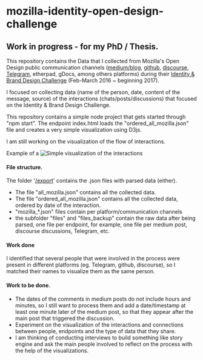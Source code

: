 # mozilla-identity-open-design-challenge

## Work in progress - for my PhD / Thesis.

This repository contains the Data that I collected from Mozilla's Open Design public communication channels ([medium/blog](https://blog.mozilla.org/opendesign/), [github](https://github.com/mozilla/OpenDesign), [discourse](https://discourse.mozilla.org/), [Telegram](https://t.me/opendesign), etherpad, gDocs, among others platforms) during their [Identity & Brand Design Challenge](https://github.com/mozilla/OpenDesign/issues/39) (Feb-March 2016 ~ beginning 2017).

I focused on collecting data (name of the person, date, content of the message, source) of the interactions (chats/posts/discussions) that focused on the Identity & Brand Design Challenge.

This repository contains a simple node project that gets started through "npm start". The endpoint index.html loads the "ordered_all_mozilla.json" file and creates a very simple visualization using D3js.

I am still working on the visualization of the flow of interactions.

Example of a ![Simple visualization of the interactions](/images/2018/10/visualization_interactions_mozilla_design_process.png)

#### File structure.

The folder '[/export](https://github.com/jmunox/mozilla-identity-open-design-challenge/tree/master/export)' contains the .json files with parsed data (either).
- The file "all_mozilla.json" contains all the collected data.
- The file "ordered_all_mozilla.json" contains all the collected data, ordered by date of the interaction.
- "mozilla_*.json" files contain per platform/communication channels
- the subfolder "files" and "files_backup" contain the raw data after being parsed, one file per endpoint, for example,  one file per medium post, discourse discussions, Telegram, etc.


#### Work done
I identified that several people that were involved in the process were present in different platforms (eg. Telegram, github, discourse), so I matched their names to visualize them as the same person.

#### Work to be done.
- The dates of the comments in medium posts do not include hours and minutes, so I still want to process them and add a date/timestamp at least one minute later of the medium post, so that they appear after the main post that triggered the discussion.
- Experiment on the visualization of the interactions and connections between people, endpoints and the type of data that they share.
- I am thinking of conducting interviews to build something like story engine and ask the main people involved to reflect on the process with the help of the visualizations.
